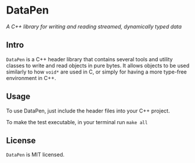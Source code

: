 # DataPen

*A C++ library for writing and reading streamed, dynamically typed data*

## Intro

`DataPen` is a C++ header library that contains several tools and utility classes to write and read objects in pure bytes. It allows objects to be used similarly to how `void*` are used in C, or simply for having a more type-free environment in C++.

## Usage

To use DataPen, just include the header files into your C++ project.

To make the test executable, in your terminal run `make all`

## License

`DataPen` is MIT licensed.

